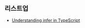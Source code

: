 ## 리스트업

- [Understanding infer in TypeScript](https://github.com/taeyoungs/Goals/blob/main/typescript/Understanding_infer_in_TypeScript.md)
